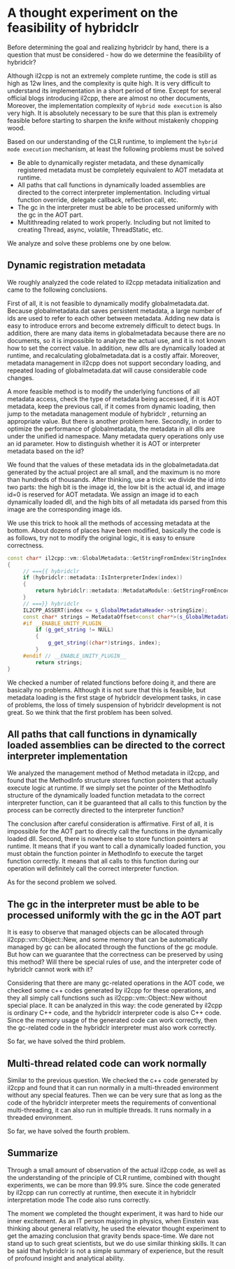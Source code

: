 # A thought experiment on the feasibility of hybridclr

Before determining the goal and realizing hybridclr by hand, there is a question that must be considered - how do we determine the feasibility of hybridclr?

Although il2cpp is not an extremely complete runtime, the code is still as high as 12w lines, and the complexity is quite high. It is very difficult to understand its implementation in a short period of time. Except for several official blogs introducing il2cpp, there are almost no other documents,
Moreover, the implementation complexity of `Hybrid mode execution` is also very high. It is absolutely necessary to be sure that this plan is extremely feasible before starting to sharpen the knife without mistakenly chopping wood.

Based on our understanding of the CLR runtime, to implement the `hybrid mode execution` mechanism, at least the following problems must be solved

- Be able to dynamically register metadata, and these dynamically registered metadata must be completely equivalent to AOT metadata at runtime.
- All paths that call functions in dynamically loaded assemblies are directed to the correct interpreter implementation. Including virtual function override, delegate callback, reflection call, etc.
- The gc in the interpreter must be able to be processed uniformly with the gc in the AOT part.
- Multithreading related to work properly. Including but not limited to creating Thread, async, volatile, ThreadStatic, etc.

We analyze and solve these problems one by one below.

## Dynamic registration metadata

We roughly analyzed the code related to il2cpp metadata initialization and came to the following conclusions.

First of all, it is not feasible to dynamically modify globalmetadata.dat. Because globalmetadata.dat saves persistent metadata, a large number of ids are used to refer to each other between metadata. Adding new data is easy to introduce errors and become extremely difficult to detect bugs. In addition, there are many data items in globalmetadata because there are no documents, so it is impossible to analyze the actual use, and it is not known how to set the correct value. In addition, new dlls are dynamically loaded at runtime, and recalculating globalmetadata.dat is a costly affair. Moreover, metadata management in il2cpp does not support secondary loading, and repeated loading of globalmetadata.dat will cause considerable code changes.

A more feasible method is to modify the underlying functions of all metadata access, check the type of metadata being accessed, if it is AOT metadata, keep the previous call, if it comes from dynamic loading, then jump to the metadata management module of hybridclr , returning an appropriate value. But there is another problem here. Secondly, in order to optimize the performance of globalmetadata, the metadata in all dlls are under the unified id namespace. Many metadata query operations only use an id parameter. How to distinguish whether it is AOT or interpreter metadata based on the id?

We found that the values of these metadata ids in the globalmetadata.dat generated by the actual project are all small, and the maximum is no more than hundreds of thousands. After thinking, use a trick: we divide the id into two parts: the high bit is the image id, the low bit is the actual id, and image id=0 is reserved for AOT metadata. We assign an image id to each dynamically loaded dll, and the high bits of all metadata ids parsed from this image are the corresponding image ids.

We use this trick to hook all the methods of accessing metadata at the bottom. About dozens of places have been modified, basically the code is as follows, try not to modify the original logic, it is easy to ensure correctness.

```cpp
const char* il2cpp::vm::GlobalMetadata::GetStringFromIndex(StringIndex index)
{
     // ==={{ hybridclr
     if (hybridclr::metadata::IsInterpreterIndex(index))
     {
         return hybridclr::metadata::MetadataModule::GetStringFromEncodeIndex(index);
     }
     // ===}} hybridclr
     IL2CPP_ASSERT(index <= s_GlobalMetadataHeader->stringSize);
     const char* strings = MetadataOffset<const char*>(s_GlobalMetadata, s_GlobalMetadataHeader->stringOffset, index);
     #if __ENABLE_UNITY_PLUGIN__
         if (g_get_string != NULL)
         {
             g_get_string((char*)strings, index);
         }
     #endif // __ENABLE_UNITY_PLUGIN__
         return strings;
}

```

We checked a number of related functions before doing it, and there are basically no problems. Although it is not sure that this is feasible, but metadata loading is the first stage of hybridclr development tasks, in case of problems, the loss of timely suspension of hybridclr development is not great. So we think that the first problem has been solved.

## All paths that call functions in dynamically loaded assemblies can be directed to the correct interpreter implementation

We analyzed the management method of Method metadata in il2cpp, and found that the MethodInfo structure stores function pointers that actually execute logic at runtime. If we simply set the pointer of the MethodInfo structure of the dynamically loaded function metadata to the correct interpreter function, can it be guaranteed that all calls to this function by the process can be correctly directed to the interpreter function?

The conclusion after careful consideration is affirmative. First of all, it is impossible for the AOT part to directly call the functions in the dynamically loaded dll. Second, there is nowhere else to store function pointers at runtime. It means that if you want to call a dynamically loaded function, you must obtain the function pointer in MethodInfo to execute the target function correctly. It means that all calls to this function during our operation will definitely call the correct interpreter function.

As for the second problem we solved.

## The gc in the interpreter must be able to be processed uniformly with the gc in the AOT part

It is easy to observe that managed objects can be allocated through il2cpp::vm::Object::New, and some memory that can be automatically managed by gc can be allocated through the functions of the gc module. But how can we guarantee that the correctness can be preserved by using this method? Will there be special rules of use, and the interpreter code of hybridclr cannot work with it?

Considering that there are many gc-related operations in the AOT code, we checked some c++ codes generated by il2cpp for these operations, and they all simply call functions such as il2cpp::vm::Object::New without special place. It can be analyzed in this way: the code generated by il2cpp is ordinary C++ code, and the hybridclr interpreter code is also C++ code. Since the memory usage of the generated code can work correctly, then the gc-related code in the hybridclr interpreter must also work correctly.

So far, we have solved the third problem.

## Multi-thread related code can work normally

Similar to the previous question. We checked the c++ code generated by il2cpp and found that it can run normally in a multi-threaded environment without any special features. Then we can be very sure that as long as the code of the hybridclr interpreter meets the requirements of conventional multi-threading, it can also run in multiple threads. It runs normally in a threaded environment.

So far, we have solved the fourth problem.

## Summarize

Through a small amount of observation of the actual il2cpp code, as well as the understanding of the principle of CLR runtime, combined with thought experiments, we can be more than 99.9% sure. Since the code generated by il2cpp can run correctly at runtime, then execute it in hybridclr interpretation mode The code also runs correctly.

The moment we completed the thought experiment, it was hard to hide our inner excitement. As an IT person majoring in physics, when Einstein was thinking about general relativity, he used the elevator thought experiment to get the amazing conclusion that gravity bends space-time. We dare not stand up to such great scientists, but we do use similar thinking skills. It can be said that hybridclr is not a simple summary of experience, but the result of profound insight and analytical ability.

